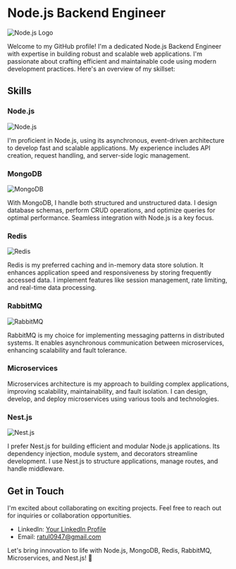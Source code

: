 # Node.js Backend Engineer

![Node.js Logo](https://upload.wikimedia.org/wikipedia/commons/thumb/d/d9/Node.js_logo.svg/1280px-Node.js_logo.svg.png)

Welcome to my GitHub profile! I'm a dedicated Node.js Backend Engineer with expertise in building robust and scalable web applications. I'm passionate about crafting efficient and maintainable code using modern development practices. Here's an overview of my skillset:

## Skills

### Node.js
![Node.js](https://img.shields.io/badge/-Node.js-339933?style=flat&logo=Node.js&logoColor=white)

I'm proficient in Node.js, using its asynchronous, event-driven architecture to develop fast and scalable applications. My experience includes API creation, request handling, and server-side logic management.

### MongoDB
![MongoDB](https://img.shields.io/badge/-MongoDB-47A248?style=flat&logo=MongoDB&logoColor=white)

With MongoDB, I handle both structured and unstructured data. I design database schemas, perform CRUD operations, and optimize queries for optimal performance. Seamless integration with Node.js is a key focus.

### Redis
![Redis](https://img.shields.io/badge/-Redis-DC382D?style=flat&logo=Redis&logoColor=white)

Redis is my preferred caching and in-memory data store solution. It enhances application speed and responsiveness by storing frequently accessed data. I implement features like session management, rate limiting, and real-time data processing.

### RabbitMQ
![RabbitMQ](https://img.shields.io/badge/-RabbitMQ-FF6600?style=flat&logo=RabbitMQ&logoColor=white)

RabbitMQ is my choice for implementing messaging patterns in distributed systems. It enables asynchronous communication between microservices, enhancing scalability and fault tolerance.

### Microservices
Microservices architecture is my approach to building complex applications, improving scalability, maintainability, and fault isolation. I can design, develop, and deploy microservices using various tools and technologies.

### Nest.js
![Nest.js](https://img.shields.io/badge/-Nest.js-E0234E?style=flat&logo=Nest.js&logoColor=white)

I prefer Nest.js for building efficient and modular Node.js applications. Its dependency injection, module system, and decorators streamline development. I use Nest.js to structure applications, manage routes, and handle middleware.

## Get in Touch

I'm excited about collaborating on exciting projects. Feel free to reach out for inquiries or collaboration opportunities.

- LinkedIn: [Your LinkedIn Profile](https://www.linkedin.com/in/atif-aslam-3b7203205)
- Email: ratul0947@gmail.com

Let's bring innovation to life with Node.js, MongoDB, Redis, RabbitMQ, Microservices, and Nest.js! 🚀
